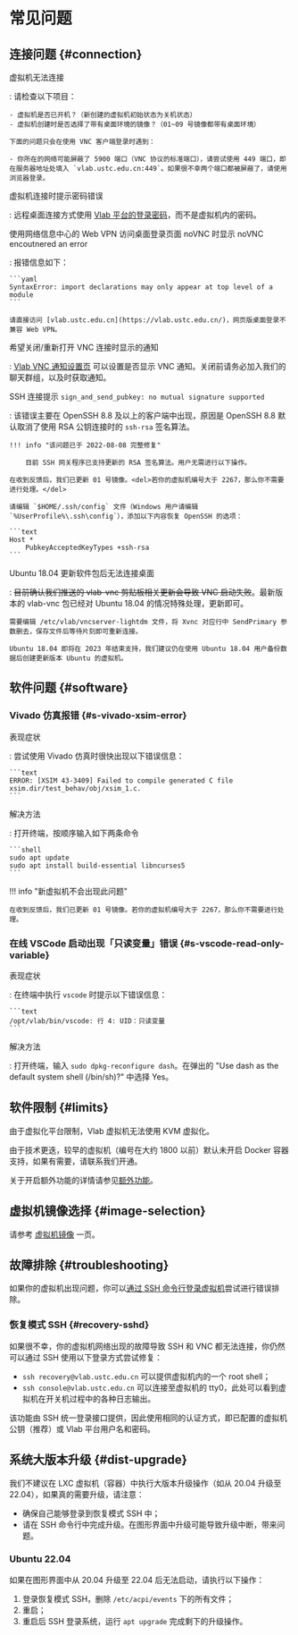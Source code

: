 # 常见问题

## 连接问题 {#connection}

虚拟机无法连接

:   请检查以下项目：

    - 虚拟机是否已开机？（新创建的虚拟机初始状态为关机状态）
    - 虚拟机创建时是否选择了带有桌面环境的镜像？（01~09 号镜像都带有桌面环境）

    下面的问题只会在使用 VNC 客户端登录时遇到：

    - 你所在的网络可能屏蔽了 5900 端口（VNC 协议的标准端口），请尝试使用 449 端口，即在服务器地址处填入 `vlab.ustc.edu.cn:449`。如果很不幸两个端口都被屏蔽了，请使用浏览器登录。

虚拟机连接时提示密码错误

:   远程桌面连接方式使用 [Vlab 平台的登录密码](web.md#change-password)，而不是虚拟机内的密码。

使用网络信息中心的 Web VPN 访问桌面登录页面 noVNC 时显示 noVNC encoutnered an error

:   报错信息如下：

    ```yaml
    SyntaxError: import declarations may only appear at top level of a module
    ```

    请直接访问 [vlab.ustc.edu.cn](https://vlab.ustc.edu.cn/)，网页版桌面登录不兼容 Web VPN。

希望关闭/重新打开 VNC 连接时显示的通知

:   [Vlab VNC 通知设置页](https://vlab.ustc.edu.cn/vm/notif) 可以设置是否显示 VNC 通知。关闭前请务必加入我们的聊天群组，以及时获取通知。

SSH 连接提示 `sign_and_send_pubkey: no mutual signature supported`

:   该错误主要在 OpenSSH 8.8 及以上的客户端中出现，原因是 OpenSSH 8.8 默认取消了使用 RSA 公钥连接时的 `ssh-rsa` 签名算法。

    !!! info "该问题已于 2022-08-08 完整修复"

        目前 SSH 网关程序已支持更新的 RSA 签名算法。用户无需进行以下操作。

    在收到反馈后，我们已更新 01 号镜像。<del>若你的虚拟机编号大于 2267，那么你不需要进行处理。</del>

    请编辑 `$HOME/.ssh/config` 文件（Windows 用户请编辑 `%UserProfile%\.ssh\config`），添加以下内容恢复 OpenSSH 的选项：

    ```text
    Host *
        PubkeyAcceptedKeyTypes +ssh-rsa
    ```

Ubuntu 18.04 更新软件包后无法连接桌面

:   ~~目前确认我们推送的 vlab-vnc 剪贴板相关更新会导致 VNC 启动失败~~。最新版本的 vlab-vnc 包已经对 Ubuntu 18.04 的情况特殊处理，更新即可。

    需要编辑 /etc/vlab/vncserver-lightdm 文件，将 Xvnc 对应行中 SendPrimary 参数删去，保存文件后等待片刻即可重新连接。

    Ubuntu 18.04 即将在 2023 年结束支持，我们建议仍在使用 Ubuntu 18.04 用户备份数据后创建更新版本 Ubuntu 的虚拟机。

## 软件问题 {#software}

### Vivado 仿真报错 {#s-vivado-xsim-error}

表现症状

:   尝试使用 Vivado 仿真时很快出现以下错误信息：

    ```text
    ERROR: [XSIM 43-3409] Failed to compile generated C file xsim.dir/test_behav/obj/xsim_1.c.
    ```

解决方法

:   打开终端，按顺序输入如下两条命令

    ```shell
    sudo apt update
    sudo apt install build-essential libncurses5
    ```

!!! info "新虚拟机不会出现此问题"

    在收到反馈后，我们已更新 01 号镜像。若你的虚拟机编号大于 2267，那么你不需要进行处理。

### 在线 VSCode 启动出现「只读变量」错误 {#s-vscode-read-only-variable}

表现症状

:   在终端中执行 `vscode` 时提示以下错误信息：

    ```text
    /opt/vlab/bin/vscode: 行 4: UID：只读变量
    ```

解决方法

:    打开终端，输入 `sudo dpkg-reconfigure dash`。在弹出的 "Use dash as the default system shell (/bin/sh)?" 中选择 Yes。

## 软件限制 {#limits}

由于虚拟化平台限制，Vlab 虚拟机无法使用 KVM 虚拟化。

由于技术更迭，较早的虚拟机（编号在大约 1800 以前）默认未开启 Docker 容器支持，如果有需要，请联系我们开通。

关于开启额外功能的详情请参见[额外功能](advanced/resources.md)。

## 虚拟机镜像选择 {#image-selection}

请参考 [虚拟机镜像](advanced/images.md) 一页。

## 故障排除 {#troubleshooting}

如果你的虚拟机出现问题，你可以[通过 SSH 命令行登录虚拟机](login/ssh.md)尝试进行错误排除。

### 恢复模式 SSH {#recovery-sshd}

如果很不幸，你的虚拟机网络出现的故障导致 SSH 和 VNC 都无法连接，你仍然可以通过 SSH 使用以下登录方式尝试修复：

- `ssh recovery@vlab.ustc.edu.cn` 可以提供虚拟机内的一个 root shell；
- `ssh console@vlab.ustc.edu.cn` 可以连接至虚拟机的 tty0，此处可以看到虚拟机在开关机过程中的各种日志输出。

该功能由 SSH 统一登录接口提供，因此使用相同的认证方式，即已配置的虚拟机公钥（推荐）或 Vlab 平台用户名和密码。

## 系统大版本升级 {#dist-upgrade}

我们不建议在 LXC 虚拟机（容器）中执行大版本升级操作（如从 20.04 升级至 22.04），如果真的需要升级，请注意：

- 确保自己能够登录到恢复模式 SSH 中；
- 请在 SSH 命令行中完成升级。在图形界面中升级可能导致升级中断，带来问题。

### Ubuntu 22.04

如果在图形界面中从 20.04 升级至 22.04 后无法启动，请执行以下操作：

1. 登录恢复模式 SSH，删除 `/etc/acpi/events` 下的所有文件；
2. 重启；
3. 重启后 SSH 登录系统，运行 `apt upgrade` 完成剩下的升级操作。
